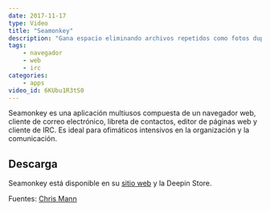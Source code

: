 ```yaml
---
date: 2017-11-17
type: Video
title: "Seamonkey"
description: "Gana espacio eliminando archivos repetidos como fotos duplicadas y muchos más"
tags:
    - navegador
    - web
    - irc
categories:
    - apps
video_id: 6KUbu1R3tS0
---
```


Seamonkey es una aplicación multiusos compuesta de un navegador web, cliente de correo electrónico, libreta de contactos, editor de páginas web y cliente de IRC. Es ideal para ofimáticos intensivos en la organización y la comunicación.

## Descarga

Seamonkey está disponible en su [sitio web](https://www.seamonkey-project.org/releases/) y la Deepin Store.

Fuentes: [Chris Mann](https://www.youtube.com/channel/UCM3p8kPATUq0jS5iuDIJ-Yg)
